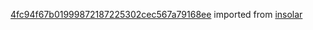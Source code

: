 [4fc94f67b01999872187225302cec567a79168ee](https://github.com/insolar/insolar/commit/4fc94f67b01999872187225302cec567a79168ee) imported from [insolar](https://github.com/insolar/insolar)
